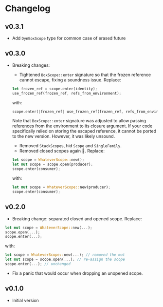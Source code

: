# Changelog

## v0.3.1

- Add `DynBoxScope` type for common case of erased future

## v0.3.0

- Breaking changes:
  - Tightened `BoxScope::enter` signature so that the frozen reference cannot escape,
    fixing a soundness issue. Replace:
  ```rust
  let frozen_ref = scope.enter(identity);
  use_frozen_ref(frozen_ref, refs_from_environment);
  ```

  with:
  ```rust
  scope.enter(|frozen_ref| use_frozen_ref(frozen_ref, refs_from_environment));
  ```
  Note that `BoxScope::enter` signature was adjusted to allow passing references from the environment
  to its closure argument.
  If your code specifically relied on storing the escaped reference, it cannot be ported to the new version.
  However, it was likely unsound.

  - Removed `StackScope`s, hid `Scope` and `SingleFamily`.
  - Removed closed scopes again 🤡. Replace:
  ```rust
  let scope = WhateverScope::new();
  let mut scope = scope.open(producer);
  scope.enter(consumer);
  ```

  with:
  ```rust
  let mut scope = WhateverScope::new(producer);
  scope.enter(consumer);
  ```

## v0.2.0

- Breaking change: separated closed and opened scope. Replace:

```rust
let mut scope = WhateverScope::new(...);
scope.open(...);
scope.enter(...);
```

with:

```rust
let scope = WhateverScope::new(...); // removed the mut
let mut scope = scope.open(...); // re-assign the scope
scope.enter(...); // unchanged
```

- Fix a panic that would occur when dropping an unopened scope.

## v0.1.0

- Initial version
